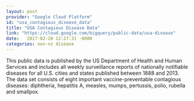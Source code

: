 ```yaml
---
layout: post
provider: "Google Cloud Platform"
id: "usa_contagious_disease_data"
title: "USA Contagious Disease Data"
link: "https://cloud.google.com/bigquery/public-data/usa-disease"
date:   2017-02-20 12:27:31 -0800
categories: non-nz disease
---
```


This public data is published by the US Department of Health and Human Services and includes all weekly surveillance reports of nationally notifiable diseases for all U.S. cities and states published between 1888 and 2013. The data set consists of eight important vaccine-preventable contagious diseases: diphtheria, hepatitis A, measles, mumps, pertussis, polio, rubella and smallpox.
